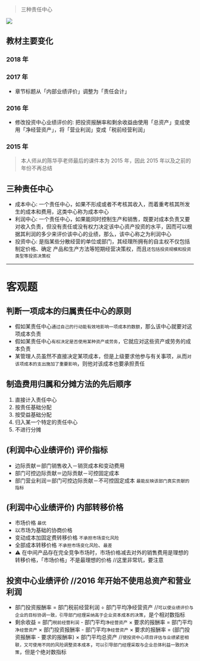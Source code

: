 > 三种责任中心

![][image-1]

## 教材主要变化
### 2018 年
### 2017 年
- 章节标题从「内部业绩评价」调整为「责任会计」
### 2016 年
- 修改投资中心业绩评价的: 把投资报酬率和剩余收益由使用「总资产」变成使用「净经营资产」，将「营业利润」变成「税前经营利润」
### 2015 年
> 本人师从的陈华亭老师最后的课件本为 2015 年，因此 2015 年以及之前的年份不再总结

## 三种责任中心
- 成本中心: 一个责任中心，如果不形成或者不考核其收入，而着重考核其所发生的成本和费用，这类中心称为成本中心
- 利润中心: 一个责任中心，如果能同时控制生产和销售，既要对成本负责又要对收入负责，但没有责任或没有权力决定该中心资产投资的水平，因而可以根据其利润的多少来评价该中心的业绩，那么，该中心称之为利润中心
- 投资中心: 是指某些分散经营的单位或部门，其经理所拥有的自主权不仅包括制定价格、确定 产品和生产方法等短期经营决策权，而且`还包括投资规模和投资类型等投资决策权`

---- 
# 客观题
## 判断一项成本的归属责任中心的原则
- 假如某责任中心`通过自己的行动能有效地影响一项成本的数额`，那么该中心就要对这项成本负责
- 假如某责任中心`有权决定是否使用某种资产或劳务`，它就应对这些资产或劳务的成本负责
- 某管理人员虽然不直接决定某项成本，但是上级要求他参与有关事项，从而`对该项成本的支出施加了重要影响`，则他对该成本也要承担责任

## 制造费用归属和分摊方法的先后顺序
1. 直接计入责任中心
2. 按责任基础分配
3. 按受益基础分配
4. 归入某一个特定的责任中心
5. 不进行分摊

## (利润中心业绩评价) 评价指标
- 边际贡献＝部门销售收入－销货成本和变动费用
- 部门可控边际贡献＝边际贡献－可控固定成本
- 部门营业利润＝部门可控边际贡献－不可控固定成本 `最能反映该部门真实贡献的指标`

## (利润中心业绩评价) 内部转移价格
- 市场价格 `最优`
- 以市场为基础的协商价格
- 变动成本加固定费转移价格 `不承担市场变化风险`
- 全部成本转移价格 `不承担市场变化风险`、`最差`
- ⚠️ 在中间产品存在完全竞争市场时，市场价格减去对外的销售费用是理想的转移价格，「市场价格」不是最理想的价格 //这里非常坑，要注意

## 投资中心业绩评价 //2016 年开始不使用总资产和营业利润
- 部门投资报酬率 = 部门税前经营利润 ÷ 部门平均净经营资产 //`可以使业绩评价与企业的目标协调一致，引导部门经理采纳高于企业资本成本的决策`，是个相对数指标
- 剩余收益 = 部门`税前经营利润` - 部门平均`净经营资产`  × 要求的报酬率 = 部门平均`净经营资产` × 部门投资报酬率 - 部门平均`净经营资产` × 要求的报酬率 = (部门投资报酬率 - 要求的报酬率) × 部门平均总资产 //`使投资中心项目评估与业绩紧密相联，又可使用不同的风险调整资本成本`，`可以引导部门经理采取与企业总体利益一致的决策`，但是个绝对数指标


[image-1]:	https://ws2.sinaimg.cn/large/006tNc79gy1fq32am7h8ej30cy06ota4.jpg
